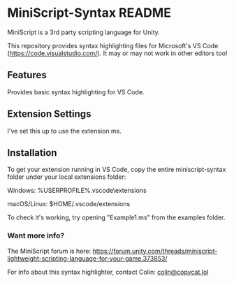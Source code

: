 # MiniScript-Syntax README

MiniScript is a 3rd party scripting language for Unity.

This repository provides syntax highlighting files for Microsoft's VS Code (https://code.visualstudio.com/). It may
or may not work in other editors too!

## Features

Provides basic syntax highlighting for VS Code.

## Extension Settings

I've set this up to use the extension ms.

## Installation ##

To get your extension running in VS Code, copy the entire miniscript-syntax folder under your local extensions folder:

Windows: %USERPROFILE%\.vscode\extensions

macOS/Linux: $HOME/.vscode/extensions

To check it's working, try opening "Example1.ms" from the examples folder.

### Want more info? ###

The MiniScript forum is here:
https://forum.unity.com/threads/miniscript-lightweight-scripting-language-for-your-game.373853/

For info about this syntax highlighter, contact Colin: colin@copycat.lol